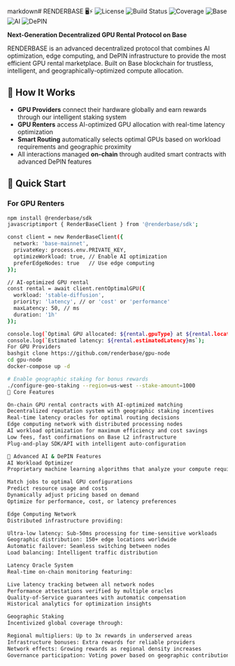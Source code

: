 markdown# RENDERBASE 🖥️⚡
![License](https://img.shields.io/badge/license-MIT-blue.svg)
![Build Status](https://img.shields.io/badge/build-passing-brightgreen.svg)
![Coverage](https://img.shields.io/badge/coverage-87%25-green.svg)
![Base](https://img.shields.io/badge/Base-L2-blue.svg)
![AI](https://img.shields.io/badge/AI-Optimized-green.svg)
![DePIN](https://img.shields.io/badge/DePIN-Enabled-purple.svg)

**Next-Generation Decentralized GPU Rental Protocol on Base**

RENDERBASE is an advanced decentralized protocol that combines AI optimization, edge computing, and DePIN infrastructure to provide the most efficient GPU rental marketplace. Built on Base blockchain for trustless, intelligent, and geographically-optimized compute allocation.

## 🔧 How It Works

- **GPU Providers** connect their hardware globally and earn rewards through our intelligent staking system
- **GPU Renters** access AI-optimized GPU allocation with real-time latency optimization
- **Smart Routing** automatically selects optimal GPUs based on workload requirements and geographic proximity
- All interactions managed **on-chain** through audited smart contracts with advanced DePIN features

## 🚀 Quick Start

### For GPU Renters
```bash
npm install @renderbase/sdk
javascriptimport { RenderBaseClient } from '@renderbase/sdk';

const client = new RenderBaseClient({
  network: 'base-mainnet',
  privateKey: process.env.PRIVATE_KEY,
  optimizeWorkload: true, // Enable AI optimization
  preferEdgeNodes: true   // Use edge computing
});

// AI-optimized GPU rental
const rental = await client.rentOptimalGPU({
  workload: 'stable-diffusion',
  priority: 'latency', // or 'cost' or 'performance'
  maxLatency: 50, // ms
  duration: '1h'
});

console.log(`Optimal GPU allocated: ${rental.gpuType} at ${rental.location}`);
console.log(`Estimated latency: ${rental.estimatedLatency}ms`);
For GPU Providers
bashgit clone https://github.com/renderbase/gpu-node
cd gpu-node
docker-compose up -d

# Enable geographic staking for bonus rewards
./configure-geo-staking --region=us-west --stake-amount=1000
🔐 Core Features

On-chain GPU rental contracts with AI-optimized matching
Decentralized reputation system with geographic staking incentives
Real-time latency oracles for optimal routing decisions
Edge computing network with distributed processing nodes
AI workload optimization for maximum efficiency and cost savings
Low fees, fast confirmations on Base L2 infrastructure
Plug-and-play SDK/API with intelligent auto-configuration

🧠 Advanced AI & DePIN Features
AI Workload Optimizer
Proprietary machine learning algorithms that analyze your compute requirements and automatically:

Match jobs to optimal GPU configurations
Predict resource usage and costs
Dynamically adjust pricing based on demand
Optimize for performance, cost, or latency preferences

Edge Computing Network
Distributed infrastructure providing:

Ultra-low latency: Sub-50ms processing for time-sensitive workloads
Geographic distribution: 150+ edge locations worldwide
Automatic failover: Seamless switching between nodes
Load balancing: Intelligent traffic distribution

Latency Oracle System
Real-time on-chain monitoring featuring:

Live latency tracking between all network nodes
Performance attestations verified by multiple oracles
Quality-of-Service guarantees with automatic compensation
Historical analytics for optimization insights

Geographic Staking
Incentivized global coverage through:

Regional multipliers: Up to 3x rewards in underserved areas
Infrastructure bonuses: Extra rewards for reliable providers
Network effects: Growing rewards as regional density increases
Governance participation: Voting power based on geographic contribution
